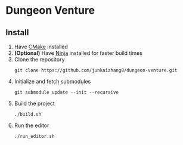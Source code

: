 # Dungeon Venture

## Install
1. Have [CMake](https://cmake.org/download/) installed
2. **(Optional)** Have [Ninja](https://ninja-build.org/) installed for faster build times
3. Clone the repository
    ```
    git clone https://github.com/junkaizhang8/dungeon-venture.git
    ```
4. Initialize and fetch submodules
    ```
    git submodule update --init --recursive
    ```
5. Build the project
    ```
    ./build.sh
    ```
6. Run the editor
    ```
    ./run_editor.sh
    ```